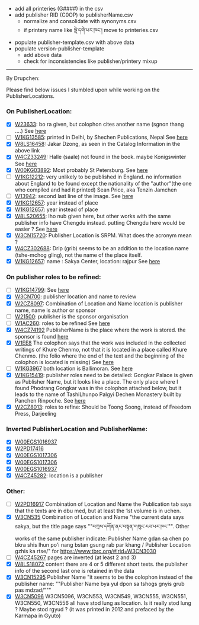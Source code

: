 - add all printeries (G####) in the csv
- add publisher RID (C0OP) to publisherName.csv
  - normalize and consolidate with synonyms.csv
  - if printery name like སྡེ་དགེ་པར་ཁང་། move to printeries.csv
- populate publisher-template.csv with above data
- populate version-publisher-template
  - add above data
  - check for inconsistencies like publisher/printery mixup 

-------------------------------
By Drupchen:

Please find below issues I stumbled upon while working on the PublisherLocations.

### On PublisherLocation:
- [x] [W23633](https://www.tbrc.org/#!rid=W23633): bo ra given, but colophon cites another name (sgnon thang ....) See [here](https://www.tbrc.org/browser/ImageService?work=W23633&igroup=I1KG463&image=939&first=1&last=940&fetchimg=yes)
- [ ] [W1KG13585](https://www.tbrc.org/#!rid=W1KG13585): printed in Delhi, by Shechen Publications, Nepal See [here](https://www.tbrc.org/browser/ImageService?work=W1KG13585&igroup=I1KG13587&image=4&first=1&last=750&fetchimg=yes)
- [x] [W8LS16458](https://www.tbrc.org/#!rid=W8LS16458): Jakar Dzong, as seen in the Catalog Information in the above link	
- [x] [W4CZ33249](https://www.tbrc.org/#!rid=W4CZ33249): Halle (saale) not found in the book. maybe Konigswinter See [here](https://www.tbrc.org/browser/ImageService?work=W4CZ33249&igroup=I1KG16639&image=9&first=1&last=578&fetchimg=yes)
- [x] [W00KG03892](https://www.tbrc.org/#!rid=W00KG03892): Most probably St Petersburg. See [here](https://encyclopedia2.thefreedictionary.com/Schmidt%2c+Isaac+Jakob)
- [ ] [W1KG12212](https://www.tbrc.org/#!rid=W1KG12212): very unlikely to be published in England. no information about England to be found except the nationality of the "author"(the one who compiled and had it printed) Sean Price, aka Tenzin Jamchen	
- [ ] [W13942](https://www.tbrc.org/#!rid=W13942): second last line of the image. See [here](https://www.tbrc.org/browser/ImageService?work=W13942&igroup=I1KG13072&image=165&first=1&last=166&fetchimg=yes)
- [x] [W1KG12657](https://www.tbrc.org/#!rid=W1KG12657): year instead of place	
- [x] [W1KG12657](https://www.tbrc.org/#!rid=W1KG12657): year instead of place	
- [x] [W8LS20655](https://www.tbrc.org/#!rid=W8LS20655): lho nub given here, but other works with the same publisher info have Chengdu instead. putting Chengdu here would be easier ?	See [here](https://www.tbrc.org/browser/ImageService?work=W30037&igroup=I1KG12943&image=531&first=1&last=536&fetchimg=yes)
- [x] [W3CN15720](https://www.tbrc.org/#!rid=W3CN15720): Publisher Location is SRPM. What does the acronym mean ?	
- [x] [W4CZ302688](https://www.tbrc.org/#!rid=W4CZ302688): Drip (grib) seems to be an addition to the location name (tshe-mchog gling), not the name of the place itself.	
- [x] [W1KG12657](https://www.tbrc.org/#!rid=W1KG12657): name : Sakya Center, location: rajpur See [here](https://www.tbrc.org/browser/ImageService?work=W1KG12657&igroup=I1KG12857&image=400&first=1&last=402&fetchimg=yes)

### On publisher roles to be refined:
- [ ] [W1KG14799](https://www.tbrc.org/#!rid=W1KG14799): See [here](https://www.tbrc.org/browser/ImageService?work=W1KG14799&igroup=I1KG14857&image=214&first=1&last=214&fetchimg=yes)
- [x] [W3CN700](https://www.tbrc.org/#!rid=W3CN700): publisher location and name to review
- [x] [W2CZ8097](https://www.tbrc.org/#!rid=W2CZ8097): Combination of Location and Name	location is publisher name, name is author or sponsor	
- [ ] [W21500](https://www.tbrc.org/#!rid=W21500): publisher is the sponsor organisation	
- [ ] [W1AC260](https://www.tbrc.org/#!rid=W1AC260): roles to be refined See [here](https://www.tbrc.org/browser/ImageService?work=W1AC260&igroup=I4PD4408&image=218&first=1&last=222&fetchimg=yes)
- [x] [W4CZ74192](https://www.tbrc.org/#!rid=W4CZ74192)	PublisherName is the place where the work is stored. the sponsor is found [here](https://www.tbrc.org/browser/ImageService?work=W4CZ74192&igroup=I4CZ74255&image=252&first=1&last=254&fetchimg=yes)
- [x] [W1EE8](https://www.tbrc.org/#!rid=W1EE8)		The colophon says that the work was included in the collected writings of Khure Chenmo, not that it is located in a place called Khure Chenmo. (the folio where the end of the text and the beginning of the colophon is located is missing) See [here](https://www.tbrc.org/browser/ImageService?work=W1EE8&igroup=I1KG16958&image=160&first=1&last=160&fetchimg=yes)
- [ ] [W1KG3967](https://www.tbrc.org/#!rid=W1KG3967)	both	location is Ballimoran. See [here](https://www.tbrc.org/browser/ImageService?work=W1KG3967&igroup=I1KG4024&image=4&first=1&last=462&fetchimg=yes)
- [x] [W1KG15419](https://www.tbrc.org/#!rid=W1KG15419): publisher roles need to be detailed: Gongkar Palace is given as Publisher Name, but it looks like a place.  The only place where I found Phodrang Gongkar was in the colophon attached below, but it leads to the name of TashiLhunpo Palgyi Dechen Monastery built by Panchen Rinpoche.	See [here](https://www.tbrc.org/browser/ImageService?work=W27406&igroup=I1CZ2221&image=51&first=1&last=52&fetchimg=yes)
- [x] [W2CZ8013](https://www.tbrc.org/#!rid=W2CZ8013): roles to refine: Should be Toong Soong, instead of Freedom Press, Darjeeling	

### Inverted PublisherLocation and PublisherName:
- [x] [W00EGS1016937](https://www.tbrc.org/#!rid=W00EGS1016937)
- [x] [W2PD17416](https://www.tbrc.org/#!rid=W2PD17416)
- [x] [W00EGS1017306](https://www.tbrc.org/#!rid=W00EGS1017306)
- [x] [W00EGS1017306](https://www.tbrc.org/#!rid=W00EGS1017306)
- [x] [W00EGS1016937](https://www.tbrc.org/#!rid=W00EGS1016937)
- [x] [W4CZ45282](https://www.tbrc.org/#!rid=W4CZ45282): location is a publisher	

### Other:
- [ ] [W2PD16917](https://www.tbrc.org/#!rid=W2PD16917)	Combination of Location and Name	the Publication tab says that the texts are in dbu med, but at least the 1st volume is in uchen.
- [x] [W3CN535](https://www.tbrc.org/#!rid=W3CN535)	Combination of Location and Name	"the current data says sakya, but the title page says ""བཀྲས་དགོན་ནང་བསྟན་གསུང་རབ་པར་ཁང་"". Other works of the same publisher indicate: 
    Publisher Name        gdan sa chen po bkra shis lhun po'i nang bstan gsung rab par khang /
    Publisher Location        gzhis ka rtse/"	for https://www.tbrc.org/#!rid=W3CN3030
- [ ] [W4CZ45267](https://www.tbrc.org/#!rid=W4CZ45267)		pages are inverted (at least 2 and 3)	
- [x] [W8LS18072](https://www.tbrc.org/#!rid=W8LS18072)	content	there are 4 or 5 different short texts. the publisher info of the second last one is retained in the data	
- [x] [W3CN15295](https://www.tbrc.org/#!rid=W3CN15295)	Publisher Name	"it seems to be the colophon instead of the publisher name: ""Publisher Name	bya yul dpon sa tshogs gnyis grub pas mdzad/"""	
- [x] [W3CN5096](https://www.tbrc.org/#!rid=W3CN5096)		W3CN5096, W3CN553, W3CN549, W3CN555, W3CN551, W3CN550, W3CN556 all have stod lung as location. Is it really stod lung ? Maybe stod rgyud ? (it was printed in 2012 and prefaced by the Karmapa in Gyuto)	
